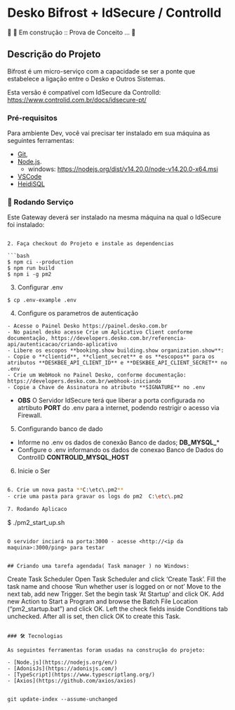 # Desko Bifrost + IdSecure / ControlId

🚧  🚀 Em construção :: Prova de Conceito ...  🚧

## Descrição do Projeto

Bifrost é um micro-serviço com a capacidade se ser a ponte que estabelece a ligação entre o Desko e Outros Sistemas.

Esta versão é compatível com IdSecure da ControlId: https://www.controlid.com.br/docs/idsecure-pt/

### Pré-requisitos

Para ambiente Dev, você vai precisar ter instalado em sua máquina as seguintes ferramentas:
- [Git](https://git-scm.com),
- [Node.js](https://nodejs.org/en/).
  - windows: https://nodejs.org/dist/v14.20.0/node-v14.20.0-x64.msi
- [VSCode](https://code.visualstudio.com/)
- [HeidiSQL](https://www.heidisql.com/download.php)
### 🎲 Rodando Serviço

Este Gateway deverá ser instalado na mesma máquina na qual o IdSecure foi instalado:

```

2. Faça checkout do Projeto e instale as dependencias

```bash
$ npm ci --production
$ npm run build
$ npm i -g pm2
```

3. Configurar .env
```
$ cp .env-example .env
```

4. Configure os parametros de autenticação

```
- Acesse o Painel Desko https://painel.desko.com.br
- No painel desko acesse Crie um Aplicativo Client conforme documentação, https://developers.desko.com.br/referencia-api/autenticacao/criando-aplicativo
- Libere os escopos **booking.show building.show organization.show**:
- Copie o **clientid**, **client_secret** e os **escopos** para os atributos **DESKBEE_API_CLIENT_ID** e **DESKBEE_API_CLIENT_SECRET** no .env
- Crie um WebHook no Painel Desko, conforme documentação: https://developers.desko.com.br/webhook-iniciando
- Copie a Chave de Assinatura no atributo **SIGNATURE** no .env
```

- **OBS** O Servidor IdSecure terá que liberar a porta configurada no atrtibuto **PORT** do .env para a internet, podendo restrigir o acesso via Firewall.

5. Configurando banco de dado

- Informe no .env os dados de conexão Banco de dados; **DB_MYSQL_***
- Configure o .env informando os dados de conexao Banco de Dados do ControlID **CONTROLID_MYSQL_HOST**

6. Inicie o Ser

```bash

6. Crie um nova pasta **C:\etc\.pm2**
- crie uma pasta para gravar os logs do pm2  C:\etc\.pm2

7. Rodando Aplicaco
```
$ ./pm2_start_up.sh
```

O servidor inciará na porta:3000 - acesse <http://<ip da maquina>:3000/ping> para testar


## Criando uma tarefa agendada( Task manager ) no Windows:

```
Create Task Scheduler
Open Task Scheduler and click ‘Create Task’.
Fill the task name and choose ‘Run whether user is logged on or not’
Move to the next tab, add new Trigger. Set the begin task ‘At Startup’ and click OK.
Add new Action to Start a Program and browse the Batch File Location (“pm2_startup.bat”) and click OK.
Left the check fields inside Conditions tab unchecked.
After all is set, then click OK to create this Task.
```

### 🛠 Tecnologias

As seguintes ferramentas foram usadas na construção do projeto:

- [Node.js](https://nodejs.org/en/)
- [AdonisJs](https://adonisjs.com/)
- [TypeScript](https://www.typescriptlang.org/)
- [Axios](https://github.com/axios/axios)


git update-index --assume-unchanged

